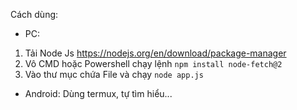 Cách dùng:
- PC:
1. Tải Node Js   https://nodejs.org/en/download/package-manager
2. Vô CMD hoặc Powershell chạy lệnh
`npm install node-fetch@2`
3. Vào thư mục chứa File và chạy
`node app.js`

- Android:
Dùng termux, tự tìm hiểu...
